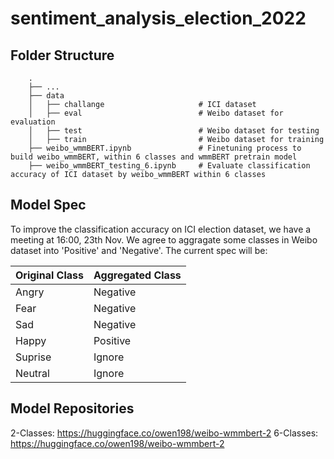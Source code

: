 # sentiment_analysis_election_2022

## Folder Structure

```
    .
    ├── ...
    ├── data                    
    │   ├── challange                     # ICI dataset
    │   ├── eval                          # Weibo dataset for evaluation
    │   ├── test                          # Weibo dataset for testing
    │   ├── train                         # Weibo dataset for training
    ├── weibo_wmmBERT.ipynb               # Finetuning process to build weibo_wmmBERT, within 6 classes and wmmBERT pretrain model
    ├── weibo_wmmBERT_testing_6.ipynb     # Evaluate classification accuracy of ICI dataset by weibo_wmmBERT within 6 classes
```


## Model Spec

To improve the classification accuracy on ICI election dataset, we have a meeting at 16:00, 23th Nov. We agree to aggragate some classes in Weibo dataset into 'Positive' and 'Negative'. The current spec will be:

|  Original Class   | Aggregated Class  | 
|  ----  | ----  |
|  Angry | Negative |
|  Fear | Negative |
|  Sad | Negative |
|  Happy | Positive |
|  Suprise | Ignore |
|  Neutral | Ignore |

## Model Repositories

2-Classes: https://huggingface.co/owen198/weibo-wmmbert-2
6-Classes: https://huggingface.co/owen198/weibo-wmmbert-2
